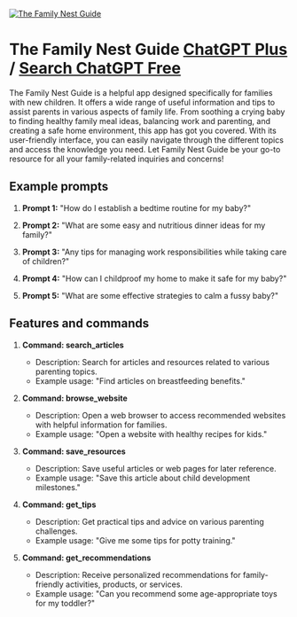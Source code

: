 
[![The Family Nest Guide](https://files.oaiusercontent.com/file-kDPPYpiovK4Gu4BsMusVe6CV?se=2123-10-17T21%3A43%3A48Z&sp=r&sv=2021-08-06&sr=b&rscc=max-age%3D31536000%2C%20immutable&rscd=attachment%3B%20filename%3Dfcbcc8d3-e3c6-4c95-968b-49010c927d28.png&sig=7kihCedZQnPbEWGV%2B5459hOdcnrZyVl%2BQm4Il5tPEU8%3D)](https://chat.openai.com/g/g-Pn9NUBacv-the-family-nest-guide)

# The Family Nest Guide [ChatGPT Plus](https://chat.openai.com/g/g-Pn9NUBacv-the-family-nest-guide) / [Search ChatGPT Free](https://gptcall.net/index.html#/?search=The%20Family%20Nest%20Guide)

The Family Nest Guide is a helpful app designed specifically for families with new children. It offers a wide range of useful information and tips to assist parents in various aspects of family life. From soothing a crying baby to finding healthy family meal ideas, balancing work and parenting, and creating a safe home environment, this app has got you covered. With its user-friendly interface, you can easily navigate through the different topics and access the knowledge you need. Let Family Nest Guide be your go-to resource for all your family-related inquiries and concerns!

## Example prompts

1. **Prompt 1:** "How do I establish a bedtime routine for my baby?"

2. **Prompt 2:** "What are some easy and nutritious dinner ideas for my family?"

3. **Prompt 3:** "Any tips for managing work responsibilities while taking care of children?"

4. **Prompt 4:** "How can I childproof my home to make it safe for my baby?"

5. **Prompt 5:** "What are some effective strategies to calm a fussy baby?"

## Features and commands

1. **Command: search_articles**
   - Description: Search for articles and resources related to various parenting topics.
   - Example usage: "Find articles on breastfeeding benefits."

2. **Command: browse_website**
   - Description: Open a web browser to access recommended websites with helpful information for families.
   - Example usage: "Open a website with healthy recipes for kids."

3. **Command: save_resources**
   - Description: Save useful articles or web pages for later reference.
   - Example usage: "Save this article about child development milestones."

4. **Command: get_tips**
   - Description: Get practical tips and advice on various parenting challenges.
   - Example usage: "Give me some tips for potty training."

5. **Command: get_recommendations**
   - Description: Receive personalized recommendations for family-friendly activities, products, or services.
   - Example usage: "Can you recommend some age-appropriate toys for my toddler?"


